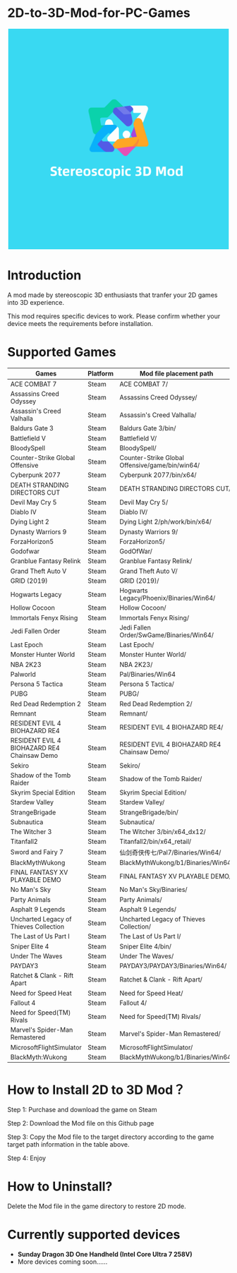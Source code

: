 # 2D-to-3D-Mod-for-PC-Games
<p align="center">
	<img src="Logo.png" width="500" height="500" alt="Logo" />  
</p>

# Introduction

A mod made by stereoscopic 3D enthusiasts that tranfer your 2D games into 3D experience.

This mod requires specific devices to work. Please confirm whether your device meets the requirements before installation.

# Supported Games

| Games | Platform | Mod file placement path |
| --- | --- | --- |
| ACE COMBAT 7 | Steam | ACE COMBAT 7/ |
| Assassins Creed Odyssey | Steam | Assassins Creed Odyssey/ |
| Assassin's Creed Valhalla | Steam | Assassin's Creed Valhalla/ |
| Baldurs Gate 3 | Steam | Baldurs Gate 3/bin/ |
| Battlefield V | Steam | Battlefield V/ |
| BloodySpell | Steam | BloodySpell/ |
| Counter-Strike Global Offensive | Steam | Counter-Strike Global Offensive/game/bin/win64/ |
| Cyberpunk 2077 | Steam | Cyberpunk 2077/bin/x64/ |
| DEATH STRANDING DIRECTORS CUT | Steam | DEATH STRANDING DIRECTORS CUT/ |
| Devil May Cry 5 | Steam | Devil May Cry 5/ |
| Diablo IV | Steam | Diablo IV/ |
| Dying Light 2 | Steam | Dying Light 2/ph/work/bin/x64/ |
| Dynasty Warriors 9 | Steam | Dynasty Warriors 9/ |
| ForzaHorizon5 | Steam | ForzaHorizon5/ |
| Godofwar | Steam | GodOfWar/ |
| Granblue Fantasy Relink | Steam | Granblue Fantasy Relink/ |
| Grand Theft Auto V | Steam | Grand Theft Auto V/ |
| GRID (2019) | Steam | GRID (2019)/ |
| Hogwarts Legacy | Steam | Hogwarts Legacy/Phoenix/Binaries/Win64/ |
| Hollow Cocoon | Steam | Hollow Cocoon/ |
| Immortals Fenyx Rising | Steam | Immortals Fenyx Rising/ |
| Jedi Fallen Order | Steam | Jedi Fallen Order/SwGame/Binaries/Win64/ |
| Last Epoch | Steam | Last Epoch/ |
| Monster Hunter World | Steam | Monster Hunter World/ |
| NBA 2K23 | Steam | NBA 2K23/ |
| Palworld | Steam | Pal/Binaries/Win64 |
| Persona 5 Tactica | Steam | Persona 5 Tactica/ |
| PUBG | Steam | PUBG/ |
| Red Dead Redemption 2 | Steam | Red Dead Redemption 2/ |
| Remnant | Steam | Remnant/ |
| RESIDENT EVIL 4 BIOHAZARD RE4 | Steam | RESIDENT EVIL 4 BIOHAZARD RE4/ |
| RESIDENT EVIL 4 BIOHAZARD RE4 Chainsaw Demo | Steam | RESIDENT EVIL 4 BIOHAZARD RE4 Chainsaw Demo/ |
| Sekiro | Steam | Sekiro/ |
| Shadow of the Tomb Raider | Steam | Shadow of the Tomb Raider/ |
| Skyrim Special Edition | Steam | Skyrim Special Edition/ |
| Stardew Valley | Steam | Stardew Valley/ |
| StrangeBrigade | Steam | StrangeBrigade/bin/ |
| Subnautica | Steam | Subnautica/ |
| The Witcher 3 | Steam | The Witcher 3/bin/x64_dx12/ |
| Titanfall2 | Steam | Titanfall2/bin/x64_retail/ |
| Sword and Fairy 7 | Steam | 仙剑奇侠传七/Pal7/Binaries/Win64/ |
| BlackMythWukong | Steam | BlackMythWukong/b1/Binaries/Win64/ |
| FINAL FANTASY XV PLAYABLE DEMO | Steam | FINAL FANTASY XV PLAYABLE DEMO/ |
| No Man's Sky | Steam | No Man's Sky/Binaries/ |
| Party Animals | Steam | Party Animals/ |
| Asphalt 9 Legends | Steam | Asphalt 9 Legends/ |
| Uncharted Legacy of Thieves Collection | Steam | Uncharted Legacy of Thieves Collection/ |
| The Last of Us Part I | Steam | The Last of Us Part I/ |
| Sniper Elite 4 | Steam | Sniper Elite 4/bin/ |
| Under The Waves | Steam | Under The Waves/ |
| PAYDAY3 | Steam | PAYDAY3/PAYDAY3/Binaries/Win64/ |
| Ratchet & Clank - Rift Apart | Steam | Ratchet & Clank - Rift Apart/ |
| Need for Speed Heat | Steam | Need for Speed Heat/ |
| Fallout 4 | Steam | Fallout 4/ |
| Need for Speed(TM) Rivals | Steam | Need for Speed(TM) Rivals/ |
| Marvel's Spider-Man Remastered | Steam | Marvel's Spider-Man Remastered/ |
| MicrosoftFlightSimulator | Steam | MicrosoftFlightSimulator/ |
| BlackMyth:Wukong | Steam | BlackMythWukong/b1/Binaries/Win64/ |

# How to Install 2D to 3D Mod？

Step 1: Purchase and download the game on Steam

Step 2: Download the Mod file on this Github page

Step 3: Copy the Mod file to the target directory according to the game target path information in the table above.

Step 4: Enjoy

# How to Uninstall?

Delete the Mod file in the game directory to restore 2D mode.

# Currently supported devices

- **Sunday Dragon 3D One Handheld (Intel Core Ultra 7 258V)**
- More devices coming soon......
